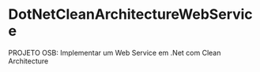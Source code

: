 # DotNetCleanArchitectureWebService
PROJETO OSB: Implementar um Web Service em .Net com Clean Architecture
